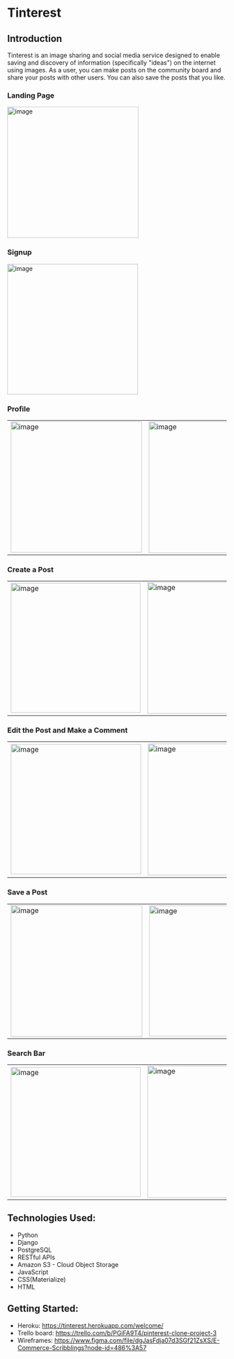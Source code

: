 # Tinterest

## Introduction

Tinterest is an image sharing and social media service designed to enable saving and discovery of information (specifically "ideas") on the internet using images. As a user, you can make posts on the community board and share your posts with other users. You can also save the posts that you like.

### Landing Page

<img width="301" alt="image" src="https://user-images.githubusercontent.com/91228440/178107347-5703abf2-7970-44e7-8f20-8492a7c73488.png">

### Signup

<img width="300" alt="image" src="https://user-images.githubusercontent.com/91228440/178107417-a5a84000-0613-4271-ad10-0a125df39f37.png">

### Profile

<table>
  <tr>
    <td><img width="301" alt="image" src="https://user-images.githubusercontent.com/91228440/178107458-adfe9b83-8014-416f-a361-dd0216a5f8fb.png"></td>
    <td><img width="302" alt="image" src="https://user-images.githubusercontent.com/91228440/178107567-c83b423e-dff2-4ae7-a44a-e44938b52ce6.png"></td
  </tr>
</table>

### Create a Post

<table>
  <tr>
    <td><img width="298" alt="image" src="https://user-images.githubusercontent.com/91228440/178107751-8ca96bae-a523-48fd-98da-3c4a20e98934.png"></td>
    <td><img width="302" alt="image" src="https://user-images.githubusercontent.com/91228440/178107774-df4e529a-3d31-4314-982d-88fca336f71a.png"></td>
    <td><img width="298" alt="image" src="https://user-images.githubusercontent.com/91228440/178107803-0914629c-4a36-4f3f-8e89-169987f301ef.png"></td>
  </tr>
</table>

### Edit the Post and Make a Comment

 <table>
  <tr>
    <td><img width="299" alt="image" src="https://user-images.githubusercontent.com/91228440/178107902-00032e81-9905-4e21-ad54-9b97a8cfd5d5.png"></td>
    <td><img width="302" alt="image" src="https://user-images.githubusercontent.com/91228440/178107971-d23dfb88-dbc6-487f-8ca1-d3401cc170d6.png"></td>
    <td><img width="305" alt="image" src="https://user-images.githubusercontent.com/91228440/178108020-f79561ce-0307-4cd4-a0c7-ba6154faac04.png"></td>
    <td><img width="300" alt="image" src="https://user-images.githubusercontent.com/91228440/178108119-af1c88eb-43e3-42f5-b953-cca6b9f99c7e.png"></td>
  </tr>
</table>
  
### Save a Post
 <table>
  <tr>
    <td><img width="302" alt="image" src="https://user-images.githubusercontent.com/91228440/178108273-1cba847f-d23d-4254-a83e-9f6f91a032f0.png"></td>
    <td><img width="300" alt="image" src="https://user-images.githubusercontent.com/91228440/178108295-0b49c42a-f030-421d-b868-6a4d6fedac84.png"></td>
  </tr>
</table>

### Search Bar

 <table>
  <tr>
    <td><img width="298" alt="image" src="https://user-images.githubusercontent.com/91228440/178108700-411f7669-a86a-4953-9187-8b6b4c5fe016.png">
</td>
    <td><img width="303" alt="image" src="https://user-images.githubusercontent.com/91228440/178108684-cd463a85-abda-4062-97a1-c9c68af236da.png">
</td>
  </tr>
</table>

## Technologies Used:

- Python
- Django
- PostgreSQL
- RESTful APIs
- Amazon S3 - Cloud Object Storage
- JavaScript
- CSS(Materialize)
- HTML

## Getting Started:

- Heroku: https://tinterest.herokuapp.com/welcome/
- Trello board: https://trello.com/b/PGiFA9T4/pinterest-clone-project-3
- Wireframes: https://www.figma.com/file/dgJasFdja07d3SGf21ZsXS/E-Commerce-Scribblings?node-id=486%3A57
